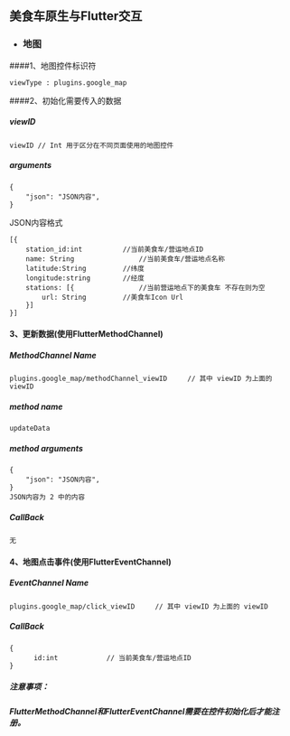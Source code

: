 
## 美食车原生与Flutter交互

- ### 地图

####1、地图控件标识符

```
viewType : plugins.google_map
```

####2、初始化需要传入的数据

##### viewID

```
viewID // Int 用于区分在不同页面使用的地图控件
```

##### arguments

~~~
{
	"json": "JSON内容",
}
~~~


JSON内容格式
~~~
[{
    station_id:int 			//当前美食车/营运地点ID
    name: String				//当前美食车/营运地点名称
    latitude:String 		//纬度
    longitude:string		//经度
    stations: [{				//当前营运地点下的美食车 不存在则为空
        url: String			//美食车Icon Url
    }]
}]
~~~

#### 3、更新数据(使用FlutterMethodChannel)

##### MethodChannel Name

```
plugins.google_map/methodChannel_viewID		// 其中 viewID 为上面的 viewID
```

##### method name

```
updateData
```

##### method arguments

```
{
	"json": "JSON内容",
}
JSON内容为 2 中的内容
```

##### CallBack

```
无
```

#### 4、地图点击事件(使用FlutterEventChannel)

##### EventChannel Name

```
plugins.google_map/click_viewID		// 其中 viewID 为上面的 viewID
```

##### CallBack

```
{
	  id:int 			// 当前美食车/营运地点ID
}
```

##### 注意事项：

##### FlutterMethodChannel和FlutterEventChannel需要在控件初始化后才能注册。